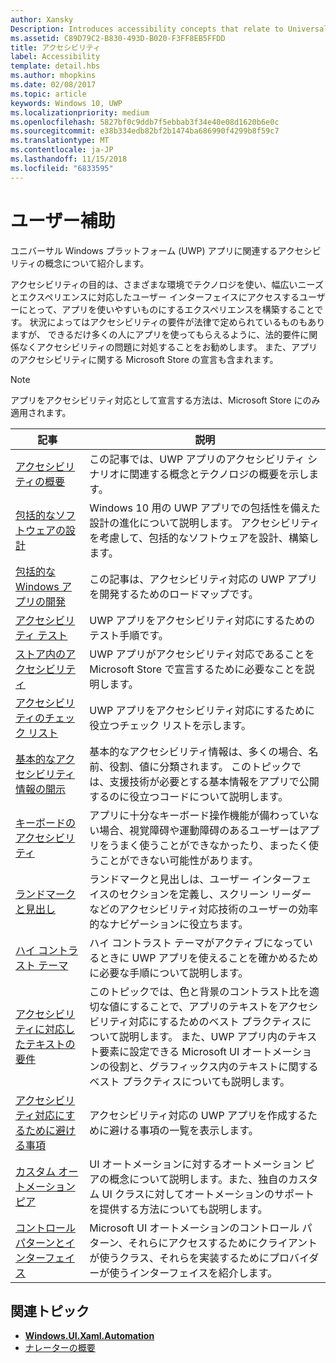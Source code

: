 ```yaml
---
author: Xansky
Description: Introduces accessibility concepts that relate to Universal Windows Platform (UWP) apps.
ms.assetid: C89D79C2-B830-493D-B020-F3FF8EB5FFDD
title: アクセシビリティ
label: Accessibility
template: detail.hbs
ms.author: mhopkins
ms.date: 02/08/2017
ms.topic: article
keywords: Windows 10, UWP
ms.localizationpriority: medium
ms.openlocfilehash: 5827bf0c9ddb7f5ebbab3f34e40e08d1620b6e0c
ms.sourcegitcommit: e38b334edb82bf2b1474ba686990f4299b8f59c7
ms.translationtype: MT
ms.contentlocale: ja-JP
ms.lasthandoff: 11/15/2018
ms.locfileid: "6833595"
---
```

# <a name="accessibility"></a>ユーザー補助  



ユニバーサル Windows プラットフォーム (UWP) アプリに関連するアクセシビリティの概念について紹介します。

アクセシビリティの目的は、さまざまな環境でテクノロジを使い、幅広いニーズとエクスペリエンスに対応したユーザー インターフェイスにアクセスするユーザーにとって、アプリを使いやすいものにするエクスペリエンスを構築することです。 状況によってはアクセシビリティの要件が法律で定められているものもありますが、 できるだけ多くの人にアプリを使ってもらえるように、法的要件に関係なくアクセシビリティの問題に対処することをお勧めします。 また、アプリのアクセシビリティに関する Microsoft Store の宣言も含まれます。

> [!NOTE]
> アプリをアクセシビリティ対応として宣言する方法は、Microsoft Store にのみ適用されます。

| 記事 | 説明 |
|---------|-------------|
| [アクセシビリティの概要](accessibility-overview.md) | この記事では、UWP アプリのアクセシビリティ シナリオに関連する概念とテクノロジの概要を示します。 |
| [包括的なソフトウェアの設計](designing-inclusive-software.md) | Windows 10 用の UWP アプリでの包括性を備えた設計の進化について説明します。  アクセシビリティを考慮して、包括的なソフトウェアを設計、構築します。 |
| [包括的な Windows アプリの開発](developing-inclusive-windows-apps.md) | この記事は、アクセシビリティ対応の UWP アプリを開発するためのロードマップです。 |
| [アクセシビリティ テスト](accessibility-testing.md) | UWP アプリをアクセシビリティ対応にするためのテスト手順です。 |
| [ストア内のアクセシビリティ](accessibility-in-the-store.md) | UWP アプリがアクセシビリティ対応であることを Microsoft Store で宣言するために必要なことを説明します。 |
| [アクセシビリティのチェック リスト](accessibility-checklist.md) | UWP アプリをアクセシビリティ対応にするために役立つチェック リストを示します。 |
| [基本的なアクセシビリティ情報の開示](basic-accessibility-information.md) | 基本的なアクセシビリティ情報は、多くの場合、名前、役割、値に分類されます。 このトピックでは、支援技術が必要とする基本情報をアプリで公開するのに役立つコードについて説明します。 |
| [キーボードのアクセシビリティ](keyboard-accessibility.md) | アプリに十分なキーボード操作機能が備わっていない場合、視覚障碍や運動障碍のあるユーザーはアプリをうまく使うことができなかったり、まったく使うことができない可能性があります。 |
| [ランドマークと見出し](landmarks-and-headings.md) | ランドマークと見出しは、ユーザー インターフェイスのセクションを定義し、スクリーン リーダーなどのアクセシビリティ対応技術のユーザーの効率的なナビゲーションに役立ちます。 |
| [ハイ コントラスト テーマ](high-contrast-themes.md) | ハイ コントラスト テーマがアクティブになっているときに UWP アプリを使えることを確かめるために必要な手順について説明します。 |
| [アクセシビリティに対応したテキストの要件](accessible-text-requirements.md) | このトピックでは、色と背景のコントラスト比を適切な値にすることで、アプリのテキストをアクセシビリティ対応にするためのベスト プラクティスについて説明します。 また、UWP アプリ内のテキスト要素に設定できる Microsoft UI オートメーションの役割と、グラフィックス内のテキストに関するベスト プラクティスについても説明します。 |
| [アクセシビリティ対応にするために避ける事項](practices-to-avoid.md) | アクセシビリティ対応の UWP アプリを作成するために避ける事項の一覧を表示します。 |
| [カスタム オートメーション ピア](custom-automation-peers.md) | UI オートメーションに対するオートメーション ピアの概念について説明します。また、独自のカスタム UI クラスに対してオートメーションのサポートを提供する方法についても説明します。 |
| [コントロール パターンとインターフェイス](control-patterns-and-interfaces.md) | Microsoft UI オートメーションのコントロール パターン、それらにアクセスするためにクライアントが使うクラス、それらを実装するためにプロバイダーが使うインターフェイスを紹介します。 |

## <a name="related-topics"></a>関連トピック  
* [**Windows.UI.Xaml.Automation**](https://msdn.microsoft.com/library/windows/apps/BR209179) 
* [ナレーターの概要](https://support.microsoft.com/en-us/help/22798/windows-10-narrator-get-started)